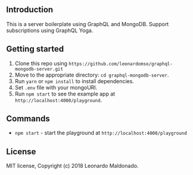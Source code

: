 ## Introduction

This is a server boilerplate using GraphQL and MongoDB. Support subscriptions using GraphQL Yoga. 

## Getting started

1. Clone this repo using `https://github.com/leonardomso/graphql-mongodb-server.git`
2. Move to the appropriate directory: `cd graphql-mongodb-server`.
4. Run `yarn` or `npm install` to install dependencies.
5. Set `.env` file with your mongoURI.
6. Run `npm start` to see the example app at `http://localhost:4000/playground`.

## Commands

- `npm start` - start the playground at `http://localhost:4000/playground`

## License

MIT license, Copyright (c) 2018 Leonardo Maldonado.
